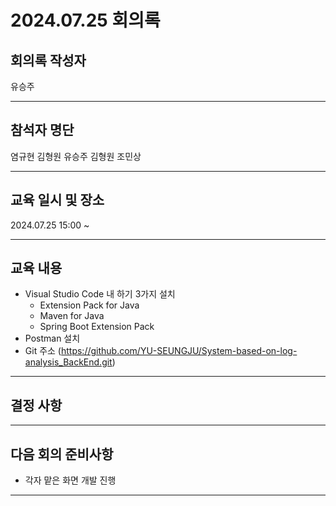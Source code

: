 # 2024.07.25 회의록
## 회의록 작성자
유승주
***
## 참석자 명단
염규현
김형원
유승주
김형원
조민상
***
## 교육 일시 및 장소
2024.07.25 15:00 ~



***
## 교육 내용
- Visual Studio Code 내 하기 3가지 설치
  * Extension Pack for Java
  * Maven for Java
  * Spring Boot Extension Pack
- Postman 설치
- Git 주소
  (https://github.com/YU-SEUNGJU/System-based-on-log-analysis_BackEnd.git) 

***

 


## 결정 사항



***
## 다음 회의 준비사항
- 각자 맡은 화면 개발 진행
  
***
